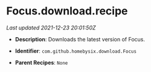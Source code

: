 # Focus.download.recipe

_Last updated 2021-12-23 20:01:50Z_

- **Description**: Downloads the latest version of Focus.

- **Identifier**: `com.github.homebysix.download.Focus`

- **Parent Recipes**: `None`
